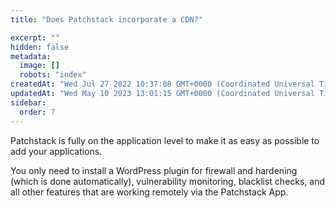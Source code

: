 ```yaml
---
title: "Does Patchstack incorporate a CDN?"

excerpt: ""
hidden: false
metadata: 
  image: []
  robots: "index"
createdAt: "Wed Jul 27 2022 10:37:08 GMT+0000 (Coordinated Universal Time)"
updatedAt: "Wed May 10 2023 13:01:15 GMT+0000 (Coordinated Universal Time)"
sidebar:
  order: 7
---
```

Patchstack is fully on the application level to make it as easy as possible to add your applications.

You only need to install a WordPress plugin for firewall and hardening (which is done automatically), vulnerability monitoring, blacklist checks, and all other features that are working remotely via the Patchstack App.
